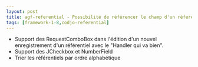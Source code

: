 ```yaml
---
layout: post
title: agf-referential - Possibilité de référencer le champ d'un réferentiel avec des données d'un autre référentiel.
tags: [framework-1-8,codjo-referential]
---
```

* Support des RequestComboBox dans l'édition d'un nouvel enregistrement d'un référentiel avec le "Handler qui va bien".
* Support des JCheckbox et NumberField
* Trier les référentiels par ordre alphabétique